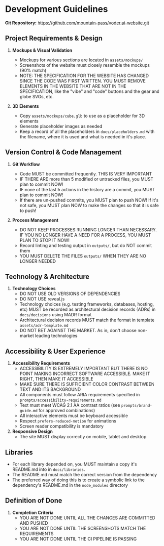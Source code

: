 # Development Guidelines

**Git Repository:** <https://github.com/mountain-pass/voder.ai-website.git>

## Project Requirements & Design

1. **Mockups & Visual Validation**
   - Mockups for various sections are located in `assets/mockups/`
   - Screenshots of the website must closely resemble the mockups (90% match)
   - NOTE: THE SPECIFICATION FOR THE WEBSITE HAS CHANGED SINCE THE CODE WAS FIRST WRITTEN. YOU MUST REMOVE ELEMENTS IN THE WEBSITE THAT ARE NOT IN THE SPECIFICATION, like the "vibe" and "code" buttons and the gear and globe SVGs, etc.

2. **3D Elements**
   - Copy `assets/mockups/cube.glb` to use as a placeholder for 3D elements
   - Generate placeholder images as needed
   - Keep a record of all the placeholders in `docs/placeholders.md` with the filename, where it is used and what is needed in it's place.

## Version Control & Code Management

1. **Git Workflow**
   - Code MUST be committed frequently. THIS IS VERY IMPORTANT
   - IF THERE ARE more than 5 modified or untracked files, you MUST plan to commit NOW!
   - IF none of the last 5 actions in the history are a commit, you MUST plan to commit NOW!
   - If there are un-pushed commits, you MUST plan to push NOW! If it's not safe, you MUST plan NOW to make the changes so that it is safe to push!

2. **Process Management**
   - DO NOT KEEP PROCESSES RUNNING LONGER THAN NECESSARY. IF YOU NO LONGER HAVE A NEED FOR A PROCESS, YOU MUST PLAN TO STOP IT NOW!
   - Record linting and testing output in `outputs/`, but do NOT commit them
   - YOU MUST DELETE THE FILES `outputs/` WHEN THEY ARE NO LONGER NEEDED

## Technology & Architecture

1. **Technology Choices**
   - DO NOT USE OLD VERSIONS OF DEPENDENCIES
   - DO NOT USE reveal.js
   - Technology choices (e.g. testing frameworks, databases, hosting, etc) MUST be recorded as architectural decision records (ADRs) in `docs/decisions` using MADR format
   - Architectural decision records MUST match the format in template `assets/adr-template.md`
   - DO NOT BET AGAINST THE MARKET. As in, don't choose non-market leading technologies

## Accessibility & User Experience

1. **Accessibility Requirements**
   - ACCESSIBILITY IS EXTREMELY IMPORTANT BUT THERE IS NO POINT MAKING INCORRECT SOFTWARE ACCESSIBLE. MAKE IT RIGHT, THEN MAKE IT ACCESSIBLE
   - MAKE SURE THERE IS SUFFICIENT COLOR CONTRAST BETWEEN TEXT AND ITS BACKGROUND
   - All components must follow ARIA requirements specified in `prompts/accessibility-requirements.md`
   - Text must meet WCAG 2.1 AA contrast ratios (see `prompts/brand-guide.md` for approved combinations)
   - All interactive elements must be keyboard accessible
   - Respect `prefers-reduced-motion` for animations
   - Screen reader compatibility is mandatory
2. **Responsive Design**
   - The site MUST display correctly on mobile, tablet and desktop

## Libraries

- For each library depended on, you MUST maintain a copy it's README.md into in `docs/libraries`.
- The README.md must match the correct version from the dependency
- The preferred way of doing this is to create a symbolic link to the dependency's README.md in the `node_modules` directory

## Definition of Done

1. **Completion Criteria**
   - YOU ARE NOT DONE UNTIL ALL THE CHANGES ARE COMMITTED AND PUSHED
   - YOU ARE NOT DONE UNTIL THE SCREENSHOTS MATCH THE REQUIREMENTS
   - YOU ARE NOT DONE UNTIL THE CI PIPELINE IS PASSING
